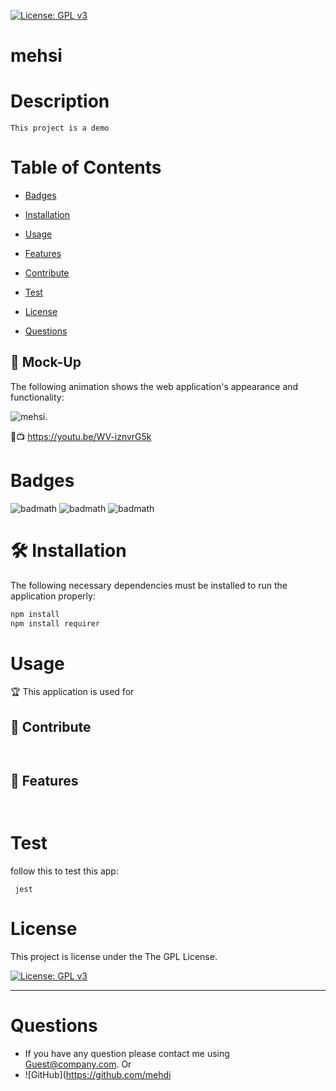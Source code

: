 
  <!--Markup tamplate generator -->
[![License: GPL v3](https://img.shields.io/badge/License-GPLv3-blue.svg)](https://www.gnu.org/licenses/gpl-3.0)

# mehsi

# Description
```
This project is a demo
```
# Table of Contents 

* [Badges](#badges)

* [Installation](#installation)

* [Usage](#usage)

* [Features](#features)

* [Contribute](#contribute)

* [Test](#test)

* [License](#license)

* [Questions](#questions)

## 🚀 Mock-Up

The following animation shows the web application's appearance and functionality:

![mehsi.](../screen.gif)
<!--change this to your video link -->
🔴📺 https://youtu.be/WV-iznvrG5k

# Badges
![badmath](https://img.shields.io/github/issues/mehdi/mehsi)
![badmath](https://img.shields.io/github/forks/mehdi/mehsi)
![badmath](https://img.shields.io/github/stars/mehdi/mehsi)

# 🛠️ Installation

The following necessary dependencies must be installed to run the application properly:

```bash
npm install
npm install requirer
```
# Usage

​🏆 This application is used for 

## 🍰 Contribute
```
 
```
## 🧐 Features

```
 
```
# Test

​follow this to test this app:
```
 jest
```

# License

This project is license under the The GPL License.

[![License: GPL v3](https://img.shields.io/badge/License-GPLv3-blue.svg)](https://www.gnu.org/licenses/gpl-3.0)


________________________________________________________________________________________________

# Questions
- If you have any question please contact me using <Guest@company.com>.
Or
- ![GitHub](https://github.com/mehdi
